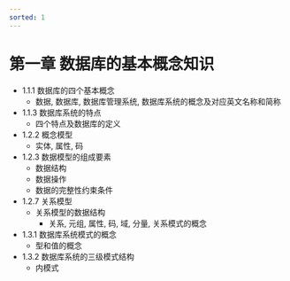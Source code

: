 ```yaml
---
sorted: 1
---
```


# 第一章 数据库的基本概念知识

* 1.1.1 数据库的四个基本概念
    * 数据, 数据库, 数据库管理系统, 数据库系统的概念及对应英文名称和简称
* 1.1.3 数据库系统的特点
    * 四个特点及数据库的定义
* 1.2.2 概念模型
    * 实体, 属性, 码
* 1.2.3 数据模型的组成要素
    * 数据结构
    * 数据操作
    * 数据的完整性约束条件
* 1.2.7 关系模型
    * 关系模型的数据结构
        * 关系, 元组, 属性, 码, 域, 分量, 关系模式的概念
* 1.3.1 数据库系统模式的概念
    * 型和值的概念
* 1.3.2 数据库系统的三级模式结构
    * 内模式